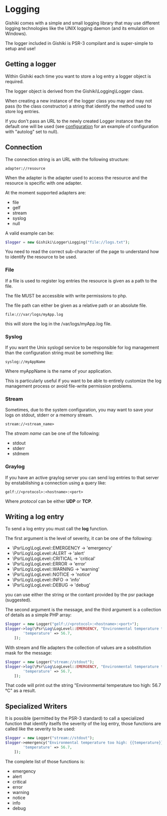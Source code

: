 # Logging

Gishiki comes with a simple and small logging library that may use different logging
technologies like the UNIX logging daemon (and its emulation on Windows).

The logger included in Gishiki is PSR-3 compilant and is super-simple to setup and use!


## Getting a logger

Within Gishiki each time you want to store a log entry a logger object is required.

The logger object is derived from the Gishiki\Logging\Logger class.

When creating a new instance of the logger class you may and may not pass
(to the class constructor) a string that identify the method used to store log entries.

If you don't pass an URL to the newly created Logger instance than the default one
will be used (see [configuration](configuration.md) for an example of configuration
with "autolog" set to null).


## Connection

The connection string is an URL with the following structure:

```
adapter://resource
```

When the adapter is the adapter used to access the resource and the resource is specific
with one adapter.

At the moment supported adapters are:

   - file
   - gelf
   - stream
   - syslog
   - null

A valid example can be:

```php
$logger = new Gishiki\Logger\Logging("file://logs.txt");
```
   
You need to read the correct sub-character of the page to understand how to identify the
resource to be used.


### File

If a file is used to register log entries the resource is given as a path to the file.

The file MUST be accessible with write permissions to php.

The file path can either be given as a relative path or an absolute file.

```
file:///var/logs/myApp.log
```

this will store the log in the /var/logs/myApp.log file.


### Syslog

If you want the Unix syslogd service to be responsible for log management than the
configuration string must be something like:

```
syslog://myAppName
```

Where myAppName is the name of your application.

This is particularly useful if you want to be able to entirely customize the 
log management process or avoid file-write permission problems.


### Stream

Sometimes, due to the system configuration, you may want to save your logs on stdout,
stderr or a memory stream.

```
stream://<stream_name>
```

The *stream name* can be one of the following:

   - stdout
   - stderr
   - stdmem


### Graylog

If you have an active graylog server you can send log entries to that server by
enstabilishing a connection using a query like:

```
gelf://<protocol>:<hostname>:<port>
```

Where *protocol* can be either __UDP__ or __TCP__.


## Writing a log entry

To send a log entry you must call the __log__ function.

The first argument is the level of severity, it can be one of the following:

   - \Psr\Log\LogLevel::EMERGENCY -> 'emergency'
   - \Psr\Log\LogLevel::ALERT -> 'alert'
   - \Psr\Log\LogLevel::CRITICAL -> 'critical'
   - \Psr\Log\LogLevel::ERROR -> 'error'
   - \Psr\Log\LogLevel::WARNING -> 'warning'
   - \Psr\Log\LogLevel::NOTICE -> 'notice'
   - \Psr\Log\LogLevel::INFO -> 'info'
   - \Psr\Log\LogLevel::DEBUG -> 'debug'

you can use either the string or the contant provided by the psr package (suggested).

The second argument is the message, and the third argument is a collection of
details as a simple PHP array:

```php
$logger = new Logger("gelf://<protocol>:<hostname>:<port>");
$logger->log(\Psr\Log\LogLevel::EMERGENCY, "Environmental temperature too high", [
        'temperature' => 56.7,
    ]);
```

With stream and file adapters the collection of values are a sobstitution mask
for the message:

```php
$logger = new Logger("stream://stdout");
$logger->log(\Psr\Log\LogLevel::EMERGENCY, "Environmental temperature too high: {{temperature}} °C", [
        'temperature' => 56.7,
    ]);
```

That code will print out the string "Environmental temperature too high: 56.7 °C"
as a result.


## Specialized Writers

It is possible (permitted by the PSR-3 standard) to call a specialized function
that identify itselfs the severity of the log entry, those functions are called
like the severity to be used:

```php
$logger = new Logger("stream://stdout");
$logger->emergency("Environmental temperature too high: {{temperature}} °C", [
        'temperature' => 56.7,
    ]);
```

The complete list of those functions is:

   - emergency
   - alert
   - critical
   - error
   - warning
   - notice
   - info
   - debug